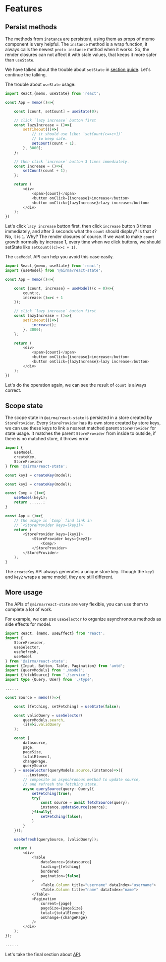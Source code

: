 # Features

## Persist methods

The methods from `instance` are persistent, using them as props of memo component is very helpful. The `instance` method is a wrap function, it always calls the newest `proto instance` method when it works. So, the render closures can not affect it with stale values, that keeps it more safer than `useState`.

We have talked about the trouble about `setState` in [section guide](/react-state/guides?id=local-state). Let's continue the talking. 

The trouble about `useState` usage:

```ts
import React,{memo, useState} from 'react';

const App = memo(()=>{

    const [count, setCount] = useState(0);

    // click `lazy increase` button first
    const lazyIncrease = ()=>{
        setTimeout(()=>{
            // it should use like: `setCount(c=>c+1)`
            // to keep safe.
            setCount(count + 1);
        }, 3000);
    };

    // then click `increase` button 3 times immediately.
    const increase = ()=>{
        setCount(count + 1);
    };

    return (
        <div>
            <span>{count}</span>
            <button onClick={increase}>increase</button>
            <button onClick={lazyIncrease}>lazy increase</button>
        </div>
    );
})
```

Let's click `lazy increase` button first, then click `increase` button 3 times immediately, and after 3 seconds what the `count` should display? Is that `4`? No, it is `1`. Why? The render closures of course. If we want to make  `count` growth normally by increase 1, every time when we click buttons, we should setState like `setCount((c)=>c + 1)`.

The `useModel` API can help you avoid this case easily.

```ts
import React,{memo, useState} from 'react';
import {useModel} from '@airma/react-state';

const App = memo(()=>{

    const {count, increase} = useModel((c = 0)=>{
        count:c,
        increase:()=>c + 1
    });

    // click `lazy increase` button first
    const lazyIncrease = ()=>{
        setTimeout(()=>{
            increase();
        }, 3000);
    };

    return (
        <div>
            <span>{count}</span>
            <button onClick={increase}>increase</button>
            <button onClick={lazyIncrease}>lazy increase</button>
        </div>
    );
})
```

Let's do the operation again, we can see the result of `count` is always correct.

## Scope state

The scope state in `@airma/react-state` is persisted in a store created by `StoreProvider`. Every `StoreProvider` has its own store created by store keys, we can use these keys to link a nearest matched parent `StoreProvider` for state usage. It matches the parent `StoreProvider` from inside to outside, if there is no matched store, it throws error.

```ts
import {
    useModel, 
    createKey, 
    StoreProvider
} from '@airma/react-state';

const key1 = createKey(model);

const key2 = createKey(model);

const Comp = ()=>{
    useModel(key1);
    return ......;
}

const App = ()=>{
    // the usage in `Comp` find link in
    // `<StoreProvider keys={key1}>`
    return (
        <StoreProvider keys={key1}>
            <StoreProvider keys={key2}>
                <Comp/>
            </StoreProvider>
        </StoreProvider>
    );
}
```

The `createKey` API always generates a unique store key. Though the `key1` and `key2` wraps a same model, they are still different.

## More usage

The APIs of `@airma/react-state` are very flexible, you can use them to complete a lot of work. 

For example, we can use `useSelector` to organize asynchronous methods as side effects for model.

```ts
import React, {memo, useEffect} from 'react';
import {
    StoreProvider,
    useSelector, 
    useRefresh,
    useModel
} from '@airma/react-state';
import {Input, Button, Table, Pagination} from 'antd';
import {queryModels} from './model';
import {fetchSource} from './service';
import type {Query, User} from './type';

......

const Source = memo(()=>{

    const [fetching, setFetching] = useState(false);

    const validQuery = useSelector(
        queryModels.search, 
        (i)=>i.validQuery
    );

    const {
        datasource,
        page,
        pageSize,
        totalElement,
        changePage,
        querySource
    } = useSelector(queryModels.source,(instance)=>({
        ...instance,
        // composite an asynchronous method to update source,
        // and refresh the fetching state. 
        async querySource(query: Query){
            setFetching(true);
            try{
                const source = await fetchSource(query);
                instance.updateSource(source);
            }finally{
                setFetching(false);
            }
        }
    }));

    useRefresh(querySource, [validQuery]);

    return (
        <div>
            <Table
                dataSource={datasource}
                loading={fetching}
                bordered
                pagination={false}
            >
                <Table.Column title="username" dataIndex="username">
                <Table.Column title="name" dataIndex="name">
            </Table>
            <Pagination 
                current={page} 
                pageSize={pageSize} 
                total={totalElement}
                onChange={changePage}
            />
        </div>
    );
});

......
```

Let's take the final section about [API](/react-state/api.md).